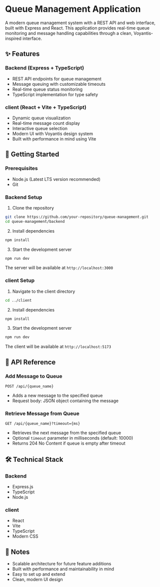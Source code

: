# Queue Management Application

A modern queue management system with a REST API and web interface, built with Express and React. This application provides real-time queue monitoring and message handling capabilities through a clean, Voyantis-inspired interface.

## ✨ Features

### Backend (Express + TypeScript)
- REST API endpoints for queue management
- Message queuing with customizable timeouts
- Real-time queue status monitoring
- TypeScript implementation for type safety

### client (React + Vite + TypeScript)
- Dynamic queue visualization
- Real-time message count display
- Interactive queue selection
- Modern UI with Voyantis design system
- Built with performance in mind using Vite

## 🚀 Getting Started

### Prerequisites
- Node.js (Latest LTS version recommended)
- Git

### Backend Setup

1. Clone the repository
```bash
git clone https://github.com/your-repository/queue-management.git
cd queue-management/backend
```

2. Install dependencies
```bash
npm install
```

3. Start the development server
```bash
npm run dev
```

The server will be available at `http://localhost:3000`

### client Setup

1. Navigate to the client directory
```bash
cd ../client
```

2. Install dependencies
```bash
npm install
```

3. Start the development server
```bash
npm run dev
```

The client will be available at `http://localhost:5173`

## 📡 API Reference

### Add Message to Queue
```http
POST /api/{queue_name}
```
- Adds a new message to the specified queue
- Request body: JSON object containing the message

### Retrieve Message from Queue
```http
GET /api/{queue_name}?timeout={ms}
```
- Retrieves the next message from the specified queue
- Optional `timeout` parameter in milliseconds (default: 10000)
- Returns 204 No Content if queue is empty after timeout

## 🛠️ Technical Stack

### Backend
- Express.js
- TypeScript
- Node.js

### client
- React
- Vite
- TypeScript
- Modern CSS

## 📝 Notes
- Scalable architecture for future feature additions
- Built with performance and maintainability in mind
- Easy to set up and extend
- Clean, modern UI design
